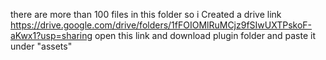 there are more than 100 files in this folder so i Created a drive link 
https://drive.google.com/drive/folders/1fFOIOMlRuMCjz9fSIwUXTPskoF-aKwx1?usp=sharing
open this link and download plugin folder
and paste it under "assets"
